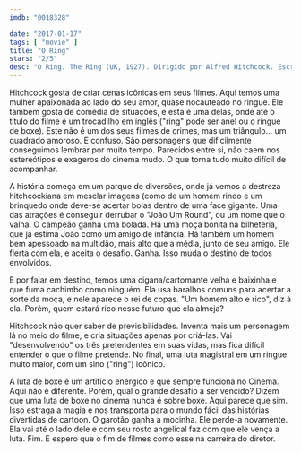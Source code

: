 ```yaml
---
imdb: "0018328"

date: "2017-01-17"
tags: [ "movie" ]
title: "O Ring"
stars: "2/5"
desc: "O Ring. The Ring (UK, 1927). Dirigido por Alfred Hitchcock. Escrito por Alfred Hitchcock, Alma Reville, Eliot Stannard. Com Carl Brisson ('One-Round' Jack Sander), Lillian Hall-Davis (The Girl), Ian Hunter (Bob Corby), Forrester Harvey (The Promoter), Harry Terry (The Showman), Gordon Harker (Jack's Trainer), Eugene Corri (Himself - Referee), Charles Farrell (Second), Clare Greet (Fortune Teller)."
---
```

Hitchcock gosta de criar cenas icônicas em seus filmes. Aqui temos uma mulher apaixonada ao lado do seu amor, quase nocauteado no ringue. Ele também gosta de comédia de situações, e esta é uma delas, onde até o título do filme é um trocadilho em inglês ("ring" pode ser anel ou o ringue de boxe). Este não é um dos seus filmes de crimes, mas um triângulo... um quadrado amoroso. E confuso. São personagens que dificilmente conseguimos lembrar por muito tempo. Parecidos entre si, não caem nos estereótipos e exageros do cinema mudo. O que torna tudo muito difícil de acompanhar.

A história começa em um parque de diversões, onde já vemos a destreza hitchcockiana em mesclar imagens (como de um homem rindo e um brinquedo onde deve-se acertar bolas dentro de uma face gigante. Uma das atrações é conseguir derrubar o "João Um Round", ou um nome que o valha. O campeão ganha uma bolada. Há uma moça bonita na bilheteria, que já estima João como um amigo de infância. Há também um homem bem apessoado na multidão, mais alto que a média, junto de seu amigo. Ele flerta com ela, e aceita o desafio. Ganha. Isso muda o destino de todos envolvidos.

E por falar em destino, temos uma cigana/cartomante velha e baixinha e que fuma cachimbo como ninguém. Ela usa baralhos comuns para acertar a sorte da moça, e nele aparece o rei de copas. "Um homem alto e rico", diz à ela. Porém, quem estará rico nesse futuro que ela almeja?

Hitchcock não quer saber de previsibilidades. Inventa mais um personagem lá no meio do filme, e cria situações apenas por criá-las. Vai "desenvolvendo" os três pretendentes em suas vidas, mas fica difícil entender o que o filme pretende. No final, uma luta magistral em um ringue muito maior, com um sino ("ring") icônico.

A luta de boxe é um artifício enérgico e que sempre funciona no Cinema. Aqui não é diferente. Porém, qual o grande desafio a ser vencido? Dizem que uma luta de boxe no cinema nunca é sobre boxe. Aqui parece que sim. Isso estraga a magia e nos transporta para o mundo fácil das histórias divertidas de cartoon. O garotão ganha a mocinha. Ele perde-a novamente. Ela vai até o lado dele e com seu rosto angelical faz com que ele vença a luta. Fim. E espero que o fim de filmes como esse na carreira do diretor.
